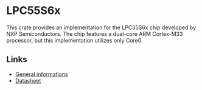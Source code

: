 LPC55S6x
========

This crate provides an implementation for the LPC55S6x chip developed by NXP Semiconductors. The chip features a dual-core ARM Cortex-M33 processor, but this implementation utilizes only Core0.

## Links

* [General informations](https://www.nxp.com/products/LPC55S6x)
* [Datasheet](https://www.nxp.com/docs/en/data-sheet/LPC55S6x.pdf)

